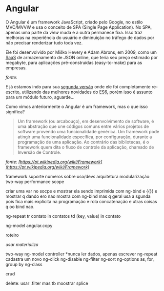 # Angular

O Angular é um framework JavaScript, criado pelo Google, no estilo MVC/MVVW e usa o conceito de SPA (Single Page Application). No SPA, apenas uma parte da *view* muda e a outra permanece fixa. Isso traz melhoras na experiência do usuário e diminuição no tráfego de dados por não precisar renderizar tudo toda vez.

Ele foi desenvolvido por Miško Hevery e Adam Abrons, em 2009, como um [SaaS](https://pt.wikipedia.org/wiki/Software_como_servi%C3%A7o) de armazenamento de JSON online, que teria seu preço estimado por megabyte, para aplicações pré-construídas (easy-to-make) para as empresas.

*fonte: [](https://pt.wikipedia.org/wiki/AngularJS)*

E já estamos indo para sua [segunda versão](https://angular.io/)  onde ele foi completamente re-escrito, utilizando das melhores novidades do [ES6](http://es6-features.org/), porém isso é assunto para um módulo futuro, aguarde...

Como vimos anteriormente o Angular é um framework, mas o que isso significa?

> Um framework (ou arcabouço), em desenvolvimento de software, é uma abstração que une códigos comuns entre vários projetos de software provendo uma funcionalidade genérica. Um framework pode atingir uma funcionalidade específica, por configuração, durante a programação de uma aplicação. Ao contrário das bibliotecas, é o framework quem dita o fluxo de controle da aplicação, chamado de Inversão de Controle.

*fonte: [https://pt.wikipedia.org/wiki/Framework](https://pt.wikipedia.org/wiki/Framework)*

framework
suporte
numeros sobre uso/devs
arquitetura
modularização
two-way
performance
scope


criar uma var no socpe e mostrar ela sendo imprimida com ng-bind e {{}} e mostrar q dando ero nao mostra com ng-bind mas q geral usa a sgunda pois fica mais explicita na programação e rola concatenação e utras coisas q oo bind nao.


ng-repeat
tr contato in contatos
  td (key, value) in contato

ng-model
angular.copy


roteiro

*usar materializa*

two-way
ng-model
controller
*nunca ler dados, apenas escrever
ng-repeat
cadastra um novo
ng-click
ng-disable
ng-filter
ng-sort
ng-options
  as, for, group by
ng-class

crud

delete: usar .filter mas tb moostrar splice